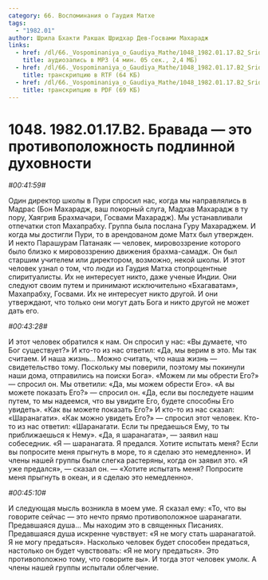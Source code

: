 ```yaml
---
category: 66. Воспоминания о Гаудия Матхе
tags:
  - "1982.01"
author: Шрила Бхакти Ракшак Шридхар Дев-Госвами Махарадж
links:
  - href: /dl/66._Vospominaniya_o_Gaudiya_Mathe/1048_1982.01.17.B2_SridharMj_Bravada-eto_protivopolojnost_podlinnoy_duhovnosti.mp3
    title: аудиозапись в MP3 (4 мин. 05 сек., 2,4 МБ)
  - href: /dl/66._Vospominaniya_o_Gaudiya_Mathe/1048_1982.01.17.B2_SridharMj_Bravada-eto_protivopolojnost_podlinnoy_duhovnosti.rtf
    title: транскрипцию в RTF (64 КБ)
  - href: /dl/66._Vospominaniya_o_Gaudiya_Mathe/1048_1982.01.17.B2_SridharMj_Bravada-eto_protivopolojnost_podlinnoy_duhovnosti.pdf
    title: транскрипцию в PDF (69 КБ)
---
```


# 1048. 1982.01.17.B2. Бравада — это противоположность подлинной духовности

*#00:41:59#*

Один директор школы в Пури спросил нас, когда мы направлялись в Мадрас (Бон Махарадж, ваш покорный слуга, Мадхав Махарадж в ту пору, Хаягрив Брахмачари, Госвами Махарадж). Мы устанавливали отпечатки стоп Махапрабху. Группа была послана Гуру Махараджем. И когда мы достигли Пури, то в арендованом доме Матх был утвержден. И некто Парашурам Патанаяк — человек, мировоззрение которого было близко к мировоззрению движения брахма-самадж. Он был старшим учителем или директором, возможно, некой школы. И этот человек узнал о том, что люди из Гаудия Матха стопроцентные спиритуалисты. Их не интересует никто, даже ученые Индии. Они следуют своим путем и принимают исключительно «Бхагаватам», Махапрабху, Госвами. Их не интересует никто другой. И они утверждают, что только они могут дать Бога и никто другой не может дать его.

*#00:43:28#*

И этот человек обратился к нам. Он спросил у нас: «Вы думаете, что Бог существует?» И кто-то из нас ответил: «Да, мы верим в это. Мы так считаем. И наша жизнь… Можно считать, что наша жизнь — свидетельство тому. Поскольку мы поверили, поэтому мы покинули наши дома, отправились на поиски Бога». «Можем ли мы обрести Его?» — спросил он. Мы ответили: «Да, мы можем обрести Его». «А вы можете показать Его?» — спросил он. «Да, если вы последуете нашим путем, то мы надеемся, что вы увидите Его, будете способны Его увидеть». «Как вы можете показать Его?» И кто-то из нас сказал: «Шаранагати». «Как можно увидеть Его?» — спросил этот человек. Кто-то из нас ответил: «Шаранагати. Если ты предаешься Ему, то ты приближаешься к Нему». «Да, я шаранагата», — заявил наш собеседник. «Я — шаранагата. Я предался. Хотите испытать меня? Если вы попросите меня прыгнуть в море, то я сделаю это немедленно». И члены нашей группы были слегка растеряны, когда он заявил это. «Я уже предался», — сказал он. — «Хотите испытать меня? Попросите меня прыгнуть в океан, и я сделаю это немедленно».

*#00:45:10#*

И следующая мысль возникла в моем уме. Я сказал ему: «То, что вы говорите сейчас — это нечто прямо противоположное шаранагати. Предавшаяся душа… Мы находим это в священных Писаниях. Предавшаяся душа искренне чувствует: «Я не могу стать шаранагатой. Я не могу предаться». Насколько человек будет способен предаться, настолько он будет чувствовать: «Я не могу предаться». Это противоположно тому, что говорите вы». И тогда этот человек умолк. А члены нашей группы испытали облегчение.

